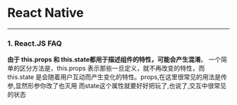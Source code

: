 # React Native

------

### 1. React.JS FAQ

**由于 this.props 和 this.state都用于描述组件的特性，可能会产生混淆**。
一个简单的区分方法是，this.props 表示那些一旦定义，就不再改变的特性，而 this.state 是会随着用户互动而产生变化的特性。props,在这里很常见的用法是传参,显然形参你改了也灭用
而state这个属性就要好好把玩了,也说了,交互中很常见的状态

